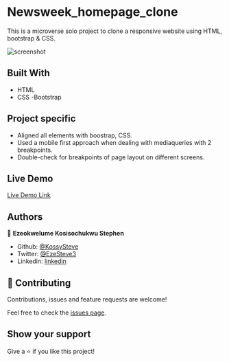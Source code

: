 # Newsweek_homepage_clone
This is a microverse solo project to clone a responsive website using HTML, bootstrap &amp; CSS.

![screenshot](.screenshot.PNG)

## Built With

- HTML
- CSS
-Bootstrap

## Project specific

- Aligned all elements with boostrap, CSS.
- Used a mobile first approach when dealing with mediaqueries with 2 breakpoints.
- Double-check for breakpoints of page layout on different screens.

## Live Demo

[Live Demo Link](https://rawcdn.githack.com/KossySteve/Newsweek_homepage_clone/ce8dbda7bfb272fe0bc809c8f67ea4b139acd4ce/index.html)

## Authors

👤 **Ezeokwelume Kosisochukwu Stephen**

- Github: [@KossySteve](https://github.com/KossySteve)
- Twitter: [@EzeSteve3](https://twitter.com/EzeSteve3/)
- Linkedin: [linkedin](https://www.linkedin.com/in/steve-ez-b090ba198/)


## 🤝 Contributing

Contributions, issues and feature requests are welcome!

Feel free to check the [issues page](issues/).

## Show your support

Give a ⭐️ if you like this project!
